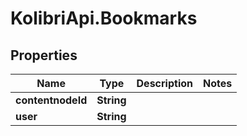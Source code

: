 # KolibriApi.Bookmarks

## Properties
Name | Type | Description | Notes
------------ | ------------- | ------------- | -------------
**contentnodeId** | **String** |  | 
**user** | **String** |  | 


